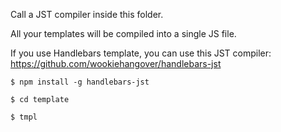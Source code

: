 Call a JST compiler inside this folder.

All your templates will be compiled into a single JS file.

If you use Handlebars template, you can use this JST compiler:
<https://github.com/wookiehangover/handlebars-jst>

    $ npm install -g handlebars-jst

    $ cd template

    $ tmpl
